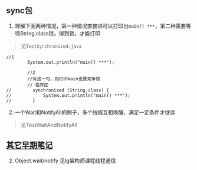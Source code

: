 ## sync包
1. 理解下面两种情况，第一种情况直接进可以打印出`main() ***`，第二种需要等待String.class锁，得到锁，才能打印
> 见`TestSynchronized.java`
```
//1
        System.out.println("main() ***");

        //2
        //有这一句，则打印main也要竞争锁
        // 临界区
//        synchronized (String.class) {
//            System.out.println("main() ***");
//        }
```

2. 一个Wait和NotifyAll的例子，多个线程互相唤醒、满足一定条件才继续
> 见TestWaitAndNotifyAll

## [其它早期笔记](note.md)

2. Object.wait/notify
见lg架构师课程线程通信
